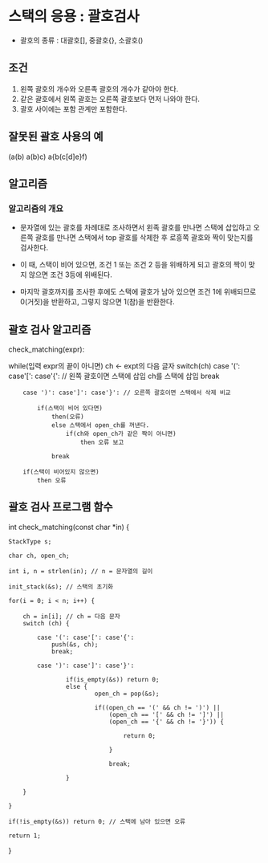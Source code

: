 # 스택의 응용 : 괄호검사

- 괄호의 종류 : 대괄호[], 중괄호{}, 소괄호()

## 조건

1. 왼쪽 괄호의 개수와 오른족 괄호의 개수가 같아야 한다.
2. 같은 괄호에서 왼쪽 괄호는 오른쪽 괄호보다 먼저 나와야 한다.
3. 괄호 사이에는 포함 관계만 포함한다.


## 잘못된 괄호 사용의 예

(a(b)
a(b)c)
a{b(c[d]e}f)

## 알고리즘

### 알고리즘의 개요

- 문자열에 있는 괄호를 차례대로 조사하면서 왼족 괄호를 만나면 스택에 삽입하고 오른쪽 괄호를 만나면 스택에서 top 괄호를 삭제한 후 로흥쪽 괄호와 짝이 맞는지를 검사한다.

- 이 때, 스택이 비어 있으면, 조건 1 또는 조건 2 등을 위배하게 되고 괄호의 짝이 맞지 않으면 조건 3등에 위배된다.

- 마지막 괄호까지를 조사한 후에도 스택에 괄호가 남아 있으면 조건 1에 위배되므로 0(거짓)을 반환하고, 그렇지 않으면 1(참)을 반환한다.


## 괄호 검사 알고리즘

check_matching(expr):

while(입력 expr의 끝이 아니면)
    ch <- expt의 다음 글자
    switch(ch)
        case '(': case'[': case'{': // 왼쪽 괄호이면 스택에 삽입
            ch를 스택에 삽입
            break

        case ')': case']': case'}': // 오른쪽 괄호이면 스택에서 삭제 비교

            if(스택이 비어 있다면)
                then(오류)
                else 스택에서 open_ch를 꺼낸다.
                    if(ch와 open_ch가 같은 짝이 아니면)
                        then 오류 보고

                break

        if(스택이 비어있지 않으면)
            then 오류


## 괄호 검사 프로그램 함수

int check_matching(const char *in) {

    StackType s;

    char ch, open_ch;

    int i, n = strlen(in); // n = 문자열의 길이

    init_stack(&s); // 스택의 초기화

    for(i = 0; i < n; i++) {

        ch = in[i]; // ch = 다음 문자
        switch (ch) {

            case '(': case'[': case'{':
                push(&s, ch);
                break;
            
            case ')': case']': case'}':

                    if(is_empty(&s)) return 0;
                    else {
                            open_ch = pop(&s);

                            if((open_ch == '(' && ch != ')') ||
                                (open_ch == '[' && ch != ']') ||
                                (open_ch == '{' && ch != '}')) {

                                    return 0;

                                }

                                break;

                    }

        }

    }

    if(!is_empty(&s)) return 0; // 스택에 남아 있으면 오류

    return 1;

}